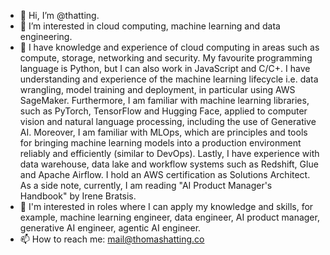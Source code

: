 - 👋 Hi, I’m @thatting.
- 👀 I’m interested in cloud computing, machine learning and data engineering. 
- 🌱   I have knowledge and experience of cloud computing in areas such as compute, storage, networking and security. My favourite programming language is Python, but I can also work in JavaScript and C/C+. I have understanding and experience of the machine learning lifecycle i.e. data wrangling, model training and deployment, in particular using AWS SageMaker. Furthermore, I am familiar with machine learning libraries, such as PyTorch, TensorFlow and Hugging Face, applied to computer vision and natural language processing, including the use of Generative AI. Moreover, I am familiar with MLOps, which are principles and tools for bringing machine learning models into a production environment reliably and efficiently (similar to DevOps). Lastly, I have experience with data warehouse, data lake and workflow systems such as Redshift, Glue and Apache Airflow. I hold an AWS certification as Solutions Architect. As a side note, currently, I am reading "AI Product Manager's Handbook" by Irene Bratsis. 
- 💞️ I'm interested in roles where I can apply my knowledge and skills, for example, machine learning engineer, data engineer, AI product manager, generative AI engineer, agentic AI engineer. 
- 📫 How to reach me: mail@thomashatting.co

<!---
thatting/thatting is a ✨ special ✨ repository because its `README.md` (this file) appears on your GitHub profile.
You can click the Preview link to take a look at your changes.
--->
